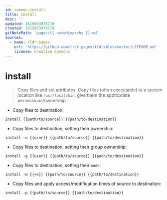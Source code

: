```yaml
---
id: common.install
title: Install
desc: ''
updated: 1615663978719
created: 1615663978719
gitNotePath: 'pages/{{ noteHiearchy }}.md'
sources:
  - name: tldr-pages
    url: 'https://github.com/tldr-pages/tldr/blob/master/LICENSE.md'
    license: Creative Commons
---
```

# install

> Copy files and set attributes.
> Copy files (often executable) to a system location like `/usr/local/bin`, give them the appropriate permissions/ownership.

- Copy files to destination:

`install {{path/to/source}} {{path/to/destination}}`

- Copy files to destination, setting their ownership:

`install -o {{user}} {{path/to/source}} {{path/to/destination}}`

- Copy files to destination, setting their group ownership:

`install -g {{user}} {{path/to/source}} {{path/to/destination}}`

- Copy files to destination, setting their `mode`:

`install -m {{+x}} {{path/to/source}} {{path/to/destination}}`

- Copy files and apply access/modification times of source to destination:

`install -p {{path/to/source}} {{path/to/destination}}`

